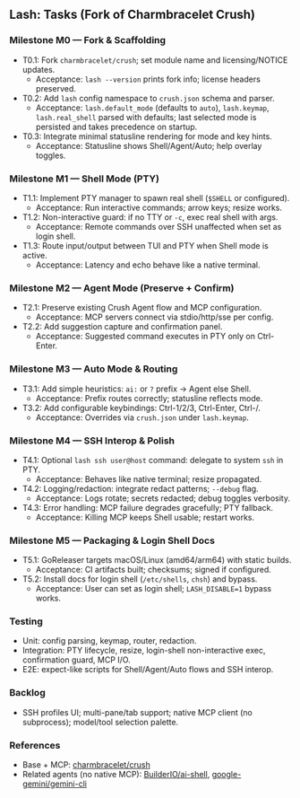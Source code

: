 ## Lash: Tasks (Fork of Charmbracelet Crush)

### Milestone M0 — Fork & Scaffolding
- T0.1: Fork `charmbracelet/crush`; set module name and licensing/NOTICE updates.
  - Acceptance: `lash --version` prints fork info; license headers preserved.
- T0.2: Add `lash` config namespace to `crush.json` schema and parser.
  - Acceptance: `lash.default_mode` (defaults to `auto`), `lash.keymap`, `lash.real_shell` parsed with defaults; last selected mode is persisted and takes precedence on startup.
- T0.3: Integrate minimal statusline rendering for mode and key hints.
  - Acceptance: Statusline shows Shell/Agent/Auto; help overlay toggles.

### Milestone M1 — Shell Mode (PTY)
- T1.1: Implement PTY manager to spawn real shell (`$SHELL` or configured).
  - Acceptance: Run interactive commands; arrow keys; resize works.
- T1.2: Non-interactive guard: if no TTY or `-c`, exec real shell with args.
  - Acceptance: Remote commands over SSH unaffected when set as login shell.
- T1.3: Route input/output between TUI and PTY when Shell mode is active.
  - Acceptance: Latency and echo behave like a native terminal.

### Milestone M2 — Agent Mode (Preserve + Confirm)
- T2.1: Preserve existing Crush Agent flow and MCP configuration.
  - Acceptance: MCP servers connect via stdio/http/sse per config.
- T2.2: Add suggestion capture and confirmation panel.
  - Acceptance: Suggested command executes in PTY only on Ctrl-Enter.

### Milestone M3 — Auto Mode & Routing
- T3.1: Add simple heuristics: `ai:` or `?` prefix → Agent else Shell.
  - Acceptance: Prefix routes correctly; statusline reflects mode.
- T3.2: Add configurable keybindings: Ctrl-1/2/3, Ctrl-Enter, Ctrl-/.
  - Acceptance: Overrides via `crush.json` under `lash.keymap`.

### Milestone M4 — SSH Interop & Polish
- T4.1: Optional `lash ssh user@host` command: delegate to system `ssh` in PTY.
  - Acceptance: Behaves like native terminal; resize propagated.
- T4.2: Logging/redaction: integrate redact patterns; `--debug` flag.
  - Acceptance: Logs rotate; secrets redacted; debug toggles verbosity.
- T4.3: Error handling: MCP failure degrades gracefully; PTY fallback.
  - Acceptance: Killing MCP keeps Shell usable; restart works.

### Milestone M5 — Packaging & Login Shell Docs
- T5.1: GoReleaser targets macOS/Linux (amd64/arm64) with static builds.
  - Acceptance: CI artifacts built; checksums; signed if configured.
- T5.2: Install docs for login shell (`/etc/shells`, `chsh`) and bypass.
  - Acceptance: User can set as login shell; `LASH_DISABLE=1` bypass works.

### Testing
- Unit: config parsing, keymap, router, redaction.
- Integration: PTY lifecycle, resize, login-shell non-interactive exec, confirmation guard, MCP I/O.
- E2E: expect-like scripts for Shell/Agent/Auto flows and SSH interop.

### Backlog
- SSH profiles UI; multi-pane/tab support; native MCP client (no subprocess); model/tool selection palette.

### References
- Base + MCP: [charmbracelet/crush](https://github.com/charmbracelet/crush)
- Related agents (no native MCP): [BuilderIO/ai-shell](https://github.com/BuilderIO/ai-shell), [google-gemini/gemini-cli](https://github.com/google-gemini/gemini-cli)


